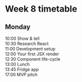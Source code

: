 # Week 8 timetable

## Monday
10:00 Show & tell   
10:30 Research React  
11:00 Development setup  
12:00 Your first JSX render  
12:30 Component life-cycle  
13:00 Lunch  
13:45 Fridge app  
17:00 MVP pitch  

